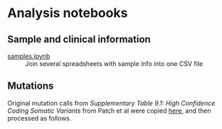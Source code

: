 # Analysis notebooks

## Sample and clinical information
<dl>
  <dt><a href="samples.ipynb">samples.ipynb</a></dt>
  <dd>Join several spreadsheets with sample info into one CSV file</dd>
</dl>

## Mutations
Original mutation calls from *Supplementary Table 9.1: High Confidence Coding
Somatic Variants* from Patch et al were copied
[here](../data/patch_et_al_somatic_mutations.csv.bz2), and then processed as
follows.


